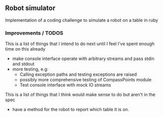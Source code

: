 ## Robot simulator

Implementation of a coding challenge to simulate a robot on a table in ruby

### Improvements / TODOS

This is a list of things that I intend to do next until I feel I've spent enough time on this already

- make console interface operate with arbitrary streams and pass stdin and stdout
- more testing, e.g:
    - Calling exception paths and testing exceptions are raised
    - possibly more comprehensive testing of CompassPoints module
    - Test console interface with mock IO streams

This is a list of things that I think would make sense to do but aren't in the spec

- have a method for the robot to report which table it is on.